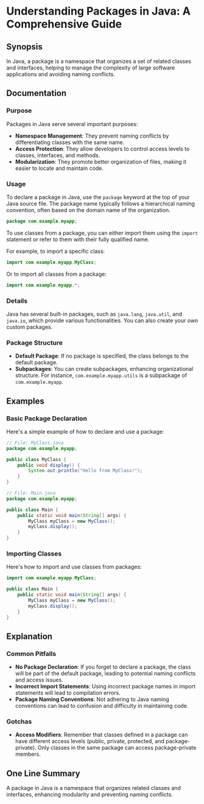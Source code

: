 <!--
Meta Description: # Understanding Packages in Java: A Comprehensive Guide ## Synopsis In Java, a package is a namespace that organizes a set of related classes and inte...
Meta Keywords: package, java, myclass, classes, example
-->

# Understanding Packages in Java: A Comprehensive Guide

## Synopsis
In Java, a package is a namespace that organizes a set of related classes and interfaces, helping to manage the complexity of large software applications and avoiding naming conflicts.

## Documentation
### Purpose
Packages in Java serve several important purposes:
- **Namespace Management**: They prevent naming conflicts by differentiating classes with the same name.
- **Access Protection**: They allow developers to control access levels to classes, interfaces, and methods.
- **Modularization**: They promote better organization of files, making it easier to locate and maintain code.

### Usage
To declare a package in Java, use the `package` keyword at the top of your Java source file. The package name typically follows a hierarchical naming convention, often based on the domain name of the organization.

```java
package com.example.myapp;
```

To use classes from a package, you can either import them using the `import` statement or refer to them with their fully qualified name. 

For example, to import a specific class:
```java
import com.example.myapp.MyClass;
```

Or to import all classes from a package:
```java
import com.example.myapp.*;
```

### Details
Java has several built-in packages, such as `java.lang`, `java.util`, and `java.io`, which provide various functionalities. You can also create your own custom packages.

### Package Structure
- **Default Package**: If no package is specified, the class belongs to the default package.
- **Subpackages**: You can create subpackages, enhancing organizational structure. For instance, `com.example.myapp.utils` is a subpackage of `com.example.myapp`.

## Examples
### Basic Package Declaration
Here's a simple example of how to declare and use a package:

```java
// File: MyClass.java
package com.example.myapp;

public class MyClass {
    public void display() {
        System.out.println("Hello from MyClass!");
    }
}

// File: Main.java
package com.example.myapp;

public class Main {
    public static void main(String[] args) {
        MyClass myClass = new MyClass();
        myClass.display();
    }
}
```

### Importing Classes
Here's how to import and use classes from packages:

```java
import com.example.myapp.MyClass;

public class Main {
    public static void main(String[] args) {
        MyClass myClass = new MyClass();
        myClass.display();
    }
}
```

## Explanation
### Common Pitfalls
- **No Package Declaration**: If you forget to declare a package, the class will be part of the default package, leading to potential naming conflicts and access issues.
- **Incorrect Import Statements**: Using incorrect package names in import statements will lead to compilation errors.
- **Package Naming Conventions**: Not adhering to Java naming conventions can lead to confusion and difficulty in maintaining code.

### Gotchas
- **Access Modifiers**: Remember that classes defined in a package can have different access levels (public, private, protected, and package-private). Only classes in the same package can access package-private members.

## One Line Summary
A package in Java is a namespace that organizes related classes and interfaces, enhancing modularity and preventing naming conflicts.